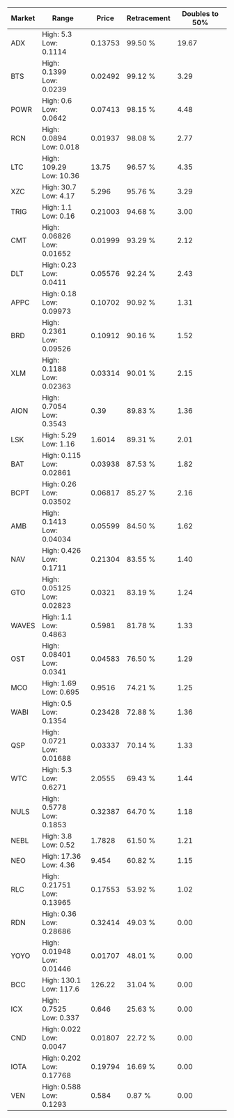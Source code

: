 | Market | Range | Price| Retracement | Doubles to 50% |
| --- | --- | --- | --- | --- |
| ADX | High: 5.3<br />Low: 0.1114 | 0.13753 | 99.50 % | 19.67 |
| BTS | High: 0.1399<br />Low: 0.0239 | 0.02492 | 99.12 % | 3.29 |
| POWR | High: 0.6<br />Low: 0.0642 | 0.07413 | 98.15 % | 4.48 |
| RCN | High: 0.0894<br />Low: 0.018 | 0.01937 | 98.08 % | 2.77 |
| LTC | High: 109.29<br />Low: 10.36 | 13.75 | 96.57 % | 4.35 |
| XZC | High: 30.7<br />Low: 4.17 | 5.296 | 95.76 % | 3.29 |
| TRIG | High: 1.1<br />Low: 0.16 | 0.21003 | 94.68 % | 3.00 |
| CMT | High: 0.06826<br />Low: 0.01652 | 0.01999 | 93.29 % | 2.12 |
| DLT | High: 0.23<br />Low: 0.0411 | 0.05576 | 92.24 % | 2.43 |
| APPC | High: 0.18<br />Low: 0.09973 | 0.10702 | 90.92 % | 1.31 |
| BRD | High: 0.2361<br />Low: 0.09526 | 0.10912 | 90.16 % | 1.52 |
| XLM | High: 0.1188<br />Low: 0.02363 | 0.03314 | 90.01 % | 2.15 |
| AION | High: 0.7054<br />Low: 0.3543 | 0.39 | 89.83 % | 1.36 |
| LSK | High: 5.29<br />Low: 1.16 | 1.6014 | 89.31 % | 2.01 |
| BAT | High: 0.115<br />Low: 0.02861 | 0.03938 | 87.53 % | 1.82 |
| BCPT | High: 0.26<br />Low: 0.03502 | 0.06817 | 85.27 % | 2.16 |
| AMB | High: 0.1413<br />Low: 0.04034 | 0.05599 | 84.50 % | 1.62 |
| NAV | High: 0.426<br />Low: 0.1711 | 0.21304 | 83.55 % | 1.40 |
| GTO | High: 0.05125<br />Low: 0.02823 | 0.0321 | 83.19 % | 1.24 |
| WAVES | High: 1.1<br />Low: 0.4863 | 0.5981 | 81.78 % | 1.33 |
| OST | High: 0.08401<br />Low: 0.0341 | 0.04583 | 76.50 % | 1.29 |
| MCO | High: 1.69<br />Low: 0.695 | 0.9516 | 74.21 % | 1.25 |
| WABI | High: 0.5<br />Low: 0.1354 | 0.23428 | 72.88 % | 1.36 |
| QSP | High: 0.0721<br />Low: 0.01688 | 0.03337 | 70.14 % | 1.33 |
| WTC | High: 5.3<br />Low: 0.6271 | 2.0555 | 69.43 % | 1.44 |
| NULS | High: 0.5778<br />Low: 0.1853 | 0.32387 | 64.70 % | 1.18 |
| NEBL | High: 3.8<br />Low: 0.52 | 1.7828 | 61.50 % | 1.21 |
| NEO | High: 17.36<br />Low: 4.36 | 9.454 | 60.82 % | 1.15 |
| RLC | High: 0.21751<br />Low: 0.13965 | 0.17553 | 53.92 % | 1.02 |
| RDN | High: 0.36<br />Low: 0.28686 | 0.32414 | 49.03 % | 0.00 |
| YOYO | High: 0.01948<br />Low: 0.01446 | 0.01707 | 48.01 % | 0.00 |
| BCC | High: 130.1<br />Low: 117.6 | 126.22 | 31.04 % | 0.00 |
| ICX | High: 0.7525<br />Low: 0.337 | 0.646 | 25.63 % | 0.00 |
| CND | High: 0.022<br />Low: 0.0047 | 0.01807 | 22.72 % | 0.00 |
| IOTA | High: 0.202<br />Low: 0.17768 | 0.19794 | 16.69 % | 0.00 |
| VEN | High: 0.588<br />Low: 0.1293 | 0.584 | 0.87 % | 0.00 |
